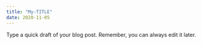 ```yaml
---
title: "My-TITLE"
date: 2020-11-05
---
```



Type a quick draft of your blog post. Remember, you can always edit it later.
